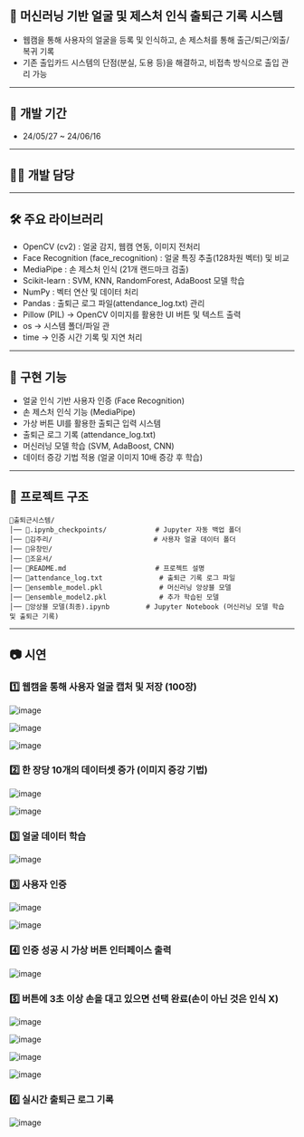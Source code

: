 ## 📌 머신러닝 기반 얼굴 및 제스처 인식 출퇴근 기록 시스템
- 웹캠을 통해 사용자의 얼굴을 등록 및 인식하고, 손 제스처를 통해 출근/퇴근/외출/복귀 기록
- 기존 출입카드 시스템의 단점(분실, 도용 등)을 해결하고, 비접촉 방식으로 출입 관리 가능


---


## 📅 개발 기간
- 24/05/27 ~ 24/06/16


---


## 👨‍💻 개발 담당


---


## 🛠️ 주요 라이브러리
- OpenCV (cv2) : 얼굴 감지, 웹캠 연동, 이미지 전처리
- Face Recognition (face_recognition) : 얼굴 특징 추출(128차원 벡터) 및 비교
- MediaPipe : 손 제스처 인식 (21개 랜드마크 검출)
- Scikit-learn : SVM, KNN, RandomForest, AdaBoost 모델 학습
- NumPy : 벡터 연산 및 데이터 처리
- Pandas : 출퇴근 로그 파일(attendance_log.txt) 관리
- Pillow (PIL) → OpenCV 이미지를 활용한 UI 버튼 및 텍스트 출력
- os → 시스템 폴더/파일 관
- time → 인증 시간 기록 및 지연 처리

---


## 🎯 구현 기능
- 얼굴 인식 기반 사용자 인증 (Face Recognition)
- 손 제스처 인식 기능 (MediaPipe)
- 가상 버튼 UI를 활용한 출퇴근 입력 시스템
- 출퇴근 로그 기록 (attendance_log.txt)
- 머신러닝 모델 학습 (SVM, AdaBoost, CNN)
- 데이터 증강 기법 적용 (얼굴 이미지 10배 증강 후 학습)


---



## 📂 프로젝트 구조
```
📂출퇴근시스템/
│── 📂.ipynb_checkpoints/            # Jupyter 자동 백업 폴더
│── 📂김주리/                         # 사용자 얼굴 데이터 폴더
│── 📂유창민/
│── 📂조윤서/
│── 📂README.md                      # 프로젝트 설명
│── 📂attendance_log.txt              # 출퇴근 기록 로그 파일
│── 📂ensemble_model.pkl              # 머신러닝 앙상블 모델
│── 📂ensemble_model2.pkl             # 추가 학습된 모델
│── 📂앙상블 모델(최종).ipynb         # Jupyter Notebook (머신러닝 모델 학습 및 출퇴근 기록)

```


---


## 📷 시연
### 1️⃣ 웹캠을 통해 사용자 얼굴 캡처 및 저장 (100장)
![image](https://github.com/user-attachments/assets/d1db95f6-69f7-496d-bc1a-997f387074a7)


![image](https://github.com/user-attachments/assets/8fdaf392-c556-4fb1-b2a6-c8989e1d3aed)


![image](https://github.com/user-attachments/assets/c3d46231-2cec-427c-bdd7-f28141332d15)


### 2️⃣ 한 장당 10개의 데이터셋 증가 (이미지 증강 기법)
![image](https://github.com/user-attachments/assets/bfdb3510-e322-4ce1-aef3-1cb4abf9bedc)


![image](https://github.com/user-attachments/assets/97e81eee-a851-457e-a5ff-b9e7180fdfd2)


### 3️⃣ 얼굴 데이터 학습
![image](https://github.com/user-attachments/assets/32ad9400-2c85-42cf-8983-bd2409650fe4)


### 3️⃣ 사용자 인증 
![image](https://github.com/user-attachments/assets/ee472bc0-5a9d-42c4-8727-07b8e0be0833)


![image](https://github.com/user-attachments/assets/f7f1d0c5-e72e-486e-9beb-8a742bd9acb8)


### 4️⃣ 인증 성공 시 가상 버튼 인터페이스 출력
![image](https://github.com/user-attachments/assets/0c390fa8-706c-4893-9272-801a6c2f71dc)


### 5️⃣ 버튼에 3초 이상 손을 대고 있으면 선택 완료(손이 아닌 것은 인식 X)
![image](https://github.com/user-attachments/assets/3e3977ab-5baf-4236-a79b-95c32f8d2d80)


![image](https://github.com/user-attachments/assets/b6c08b27-78eb-4f09-bb33-adcf382cae21)


![image](https://github.com/user-attachments/assets/2fd09040-9e40-4d80-81c3-c8a846a9589d)


![image](https://github.com/user-attachments/assets/fc0269cd-55a8-4665-abbf-3d3d47d865dc)


### 6️⃣ 실시간 출퇴근 로그 기록
![image](https://github.com/user-attachments/assets/d0d52184-f35b-45bf-805d-f2379fab6012)



